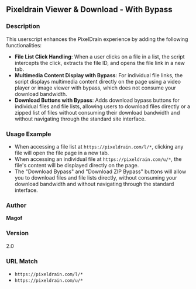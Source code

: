 ## Pixeldrain Viewer & Download - With Bypass

### Description
This userscript enhances the PixelDrain experience by adding the following functionalities:

- **File List Click Handling**: When a user clicks on a file in a list, the script intercepts the click, extracts the file ID, and opens the file link in a new tab.
- **Multimedia Content Display with Bypass**: For individual file links, the script displays multimedia content directly on the page using a video player or image viewer with bypass, which does not consume your download bandwidth.
- **Download Buttons with Bypass**: Adds download bypass buttons for individual files and file lists, allowing users to download files directly or a zipped list of files without consuming their download bandwidth and without navigating through the standard site interface.

### Usage Example
- When accessing a file list at `https://pixeldrain.com/l/*`, clicking any file will open the file page in a new tab.
- When accessing an individual file at `https://pixeldrain.com/u/*`, the file's content will be displayed directly on the page.
- The "Download Bypass" and "Download ZIP Bypass" buttons will allow you to download files and file lists directly, without consuming your download bandwidth and without navigating through the standard interface.

### Author
**Magof**

### Version
2.0

### URL Match
- `https://pixeldrain.com/l/*`
- `https://pixeldrain.com/u/*`
